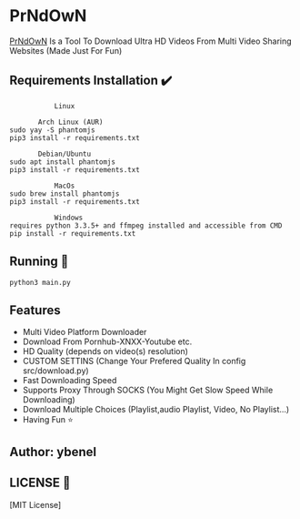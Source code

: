 # PrNdOwN

[PrNdOwN](https://github.com/m1ndo/PrNdOwN) Is a Tool To Download Ultra HD Videos From Multi Video Sharing Websites  (Made Just For Fun)

## Requirements Installation :heavy_check_mark: ##
```
           Linux  
           
       Arch Linux (AUR)
sudo yay -S phantomjs
pip3 install -r requirements.txt

       Debian/Ubuntu
sudo apt install phantomjs
pip3 install -r requirements.txt
```
```
           MacOs 
sudo brew install phantomjs
pip3 install -r requirements.txt
``` 
```
           Windows 
requires python 3.3.5+ and ffmpeg installed and accessible from CMD
pip install -r requirements.txt
``` 

## Running :pencil:  ##
``` python3 main.py ```

## Features ##
- Multi Video Platform Downloader
- Download From Pornhub-XNXX-Youtube etc.
- HD Quality (depends on video(s) resolution)
- CUSTOM SETTINS (Change Your Prefered Quality In config src/download.py)
- Fast Downloading Speed
- Supports Proxy Through SOCKS (You Might Get Slow Speed While Downloading)
- Download Multiple Choices (Playlist,audio Playlist, Video, No Playlist...)
- Having Fun :star:


## Author: ybenel


## LICENSE :page_with_curl: ##
[MIT License]
